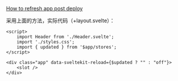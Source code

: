 

[How to refresh app post deploy](https://github.com/sveltejs/kit/discussions/8665#discussioncomment-4760788)

采用上面的方法，实际代码（+layout.svelte）：

```
<script>
	import Header from './Header.svelte';
	import './styles.css';
	import { updated } from '$app/stores';
</script>

<div class="app" data-sveltekit-reload={$updated ? "" : "off"}>
	<slot />
</div>
```



